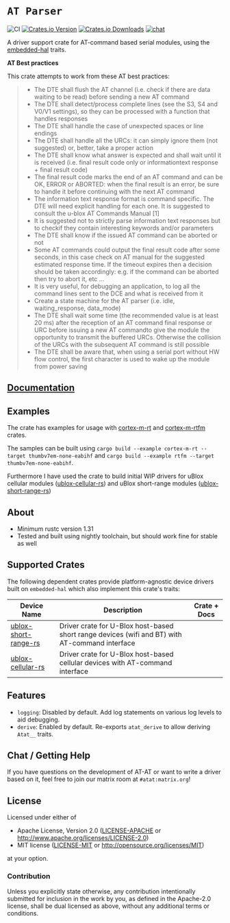 # `AT Parser`

![CI][workflow]
[![Crates.io Version][crates-io-badge]][crates-io]
[![Crates.io Downloads][crates-io-download-badge]][crates-io-download]
[![chat][chat-badge]][chat]

A driver support crate for AT-command based serial modules, using the [embedded-hal] traits.

[embedded-hal]: https://crates.io/crates/embedded-hal

**AT Best practices**

This crate attempts to work from these AT best practices:

> - The DTE shall flush the AT channel (i.e. check if there are data waiting to be read) before sending a new AT command
> - The DTE shall detect/process complete lines (see the S3, S4 and V0/V1 settings), so they can be processed with a function that handles responses
> - The DTE shall handle the case of unexpected spaces or line endings
> - The DTE shall handle all the URCs: it can simply ignore them (not suggested) or, better, take a proper action
> - The DTE shall know what answer is expected and shall wait until it is received (i.e. final result code only or informationtext response + final result code)
> - The final result code marks the end of an AT command and can be OK, ERROR or ABORTED: when the final result is an error, be sure to handle it before continuing with the next AT command
> - The information text response format is command specific. The DTE will need explicit handling for each one. It is suggested to consult the u-blox AT Commands Manual [1]
> - It is suggested not to strictly parse information text responses but to checkif they contain interesting keywords and/or parameters
> - The DTE shall know if the issued AT command can be aborted or not
> - Some AT commands could output the final result code after some seconds, in this case check on AT manual for the suggested estimated response time. If the timeout expires then a decision should be taken accordingly: e.g. if the command can be aborted then try to abort it, etc ...
> - It is very useful, for debugging an application, to log all the command lines sent to the DCE and what is received from it
> - Create a state machine for the AT parser (i.e. idle, waiting_response, data_mode)
> - The DTE shall wait some time (the recommended value is at least 20 ms) after the reception of an AT command final response or URC before issuing a new AT commandto give the module the opportunity to transmit the buffered URCs. Otherwise the collision of the URCs with the subsequent AT command is still possible
> - The DTE shall be aware that, when using a serial port without HW flow control, the first character is used to wake up the module from power saving

## [Documentation](https://docs.rs/atat/latest)

<!-- ## Tests

> The crate is covered by tests using the [embedded-hal-mock] crate. These tests can be run by `cargo test --lib --target x86_64-unknown-linux-gnu`.

[embedded-hal-mock]: https://crates.io/crates/embedded-hal-mock -->

## Examples
The crate has examples for usage with [cortex-m-rt] and [cortex-m-rtfm] crates.

The samples can be built using `cargo build --example cortex-m-rt --target thumbv7em-none-eabihf` and `cargo build --example rtfm --target thumbv7em-none-eabihf`.

Furthermore I have used the crate to build initial WIP drivers for uBlox cellular modules ([ublox-cellular-rs]) and uBlox short-range modules ([ublox-short-range-rs])

[cortex-m-rt]: https://crates.io/crates/cortex-m-rt
[cortex-m-rtfm]: https://crates.io/crates/cortex-m-rtfm
[ublox-short-range-rs]: https://github.com/BlackbirdHQ/ublox-short-range-rs
[ublox-cellular-rs]: https://github.com/BlackbirdHQ/ublox-cellular-rs

## About

  - Minimum rustc version 1.31
  - Tested and built using nightly toolchain, but should work fine for stable as well

## Supported Crates

The following dependent crates provide platform-agnostic device drivers built on `embedded-hal` which also implement this crate's traits:

| Device Name | Description | Crate + Docs |
|-------------|-------------|--------------|
| [ublox-short-range-rs] | Driver crate for U-Blox host-based short range devices (wifi and BT) with AT-command interface | <!--[![crates.io][ublox-short-range-rs-crate-img]][ublox-short-range-rs] [![docs.rs][ublox-short-range-rs-docs-img]][ublox-short-range-rs-docs] --> |
| [ublox-cellular-rs] | Driver crate for U-Blox host-based cellular devices with AT-command interface | <!--[![crates.io][ublox-cellular-rs-crate-img]][ublox-cellular-rs] [![docs.rs][ublox-cellular-rs-docs-img]][ublox-cellular-rs-docs] --> |

[ublox-short-range-rs]: https://github.com/BlackbirdHQ/ublox-short-range-rs
<!-- [ublox-short-range-rs-crate-img]: https://img.shields.io/crates/v/ublox-short-range-rs.svg
[ublox-short-range-rs-docs-img]: https://docs.rs/ublox-short-range-rs/badge.svg
[ublox-short-range-rs-docs]: https://docs.rs/ublox-short-range-rs/ -->

[ublox-cellular-rs]: https://github.com/BlackbirdHQ/ublox-cellular-rs
<!-- [ublox-cellular-rs-crate-img]: https://img.shields.io/crates/v/ublox-cellular-rs.svg
[ublox-cellular-rs-docs-img]: https://docs.rs/ublox-cellular-rs/badge.svg
[ublox-cellular-rs-docs]: https://docs.rs/ublox-cellular-rs/ -->

## Features

 - `logging`: Disabled by default. Add log statements on various log levels to aid debugging.
 - `derive`: Enabled by default. Re-exports `atat_derive` to allow deriving `Atat__` traits.

## Chat / Getting Help

If you have questions on the development of AT-AT or want to write a driver
based on it, feel free to join our matrix room at `#atat:matrix.org`!

## License

Licensed under either of

- Apache License, Version 2.0 ([LICENSE-APACHE](LICENSE-APACHE) or
 http://www.apache.org/licenses/LICENSE-2.0)
- MIT license ([LICENSE-MIT](LICENSE-MIT) or http://opensource.org/licenses/MIT)

at your option.

### Contribution

Unless you explicitly state otherwise, any contribution intentionally submitted
for inclusion in the work by you, as defined in the Apache-2.0 license, shall be
dual licensed as above, without any additional terms or conditions.

<!-- Badges -->
[workflow]: https://github.com/BlackbirdHQ/atat/workflows/CI/badge.svg
[crates-io]: https://crates.io/crates/atat
[chat]: https://matrix.to/#/!ocRyOwQJhEWrphujkM:matrix.org?via=chat.berline.rs&via=matrix.org
[chat-badge]: https://img.shields.io/badge/chat-atat%3Amatrix.org-brightgreen
[crates-io-badge]: https://img.shields.io/crates/v/atat.svg?maxAge=3600
[crates-io-download]: https://crates.io/crates/atat
[crates-io-download-badge]: https://img.shields.io/crates/d/atat.svg?maxAge=3600
